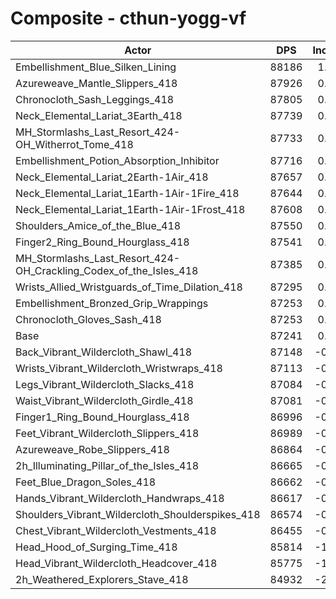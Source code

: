 # Composite - cthun-yogg-vf
| Actor | DPS | Increase |
|---|:---:|:---:|
|Embellishment_Blue_Silken_Lining|88186|1.08%|
|Azureweave_Mantle_Slippers_418|87926|0.79%|
|Chronocloth_Sash_Leggings_418|87805|0.65%|
|Neck_Elemental_Lariat_3Earth_418|87739|0.57%|
|MH_Stormlashs_Last_Resort_424-OH_Witherrot_Tome_418|87733|0.56%|
|Embellishment_Potion_Absorption_Inhibitor|87716|0.54%|
|Neck_Elemental_Lariat_2Earth-1Air_418|87657|0.48%|
|Neck_Elemental_Lariat_1Earth-1Air-1Fire_418|87644|0.46%|
|Neck_Elemental_Lariat_1Earth-1Air-1Frost_418|87608|0.42%|
|Shoulders_Amice_of_the_Blue_418|87550|0.35%|
|Finger2_Ring_Bound_Hourglass_418|87541|0.34%|
|MH_Stormlashs_Last_Resort_424-OH_Crackling_Codex_of_the_Isles_418|87385|0.16%|
|Wrists_Allied_Wristguards_of_Time_Dilation_418|87295|0.06%|
|Embellishment_Bronzed_Grip_Wrappings|87253|0.01%|
|Chronocloth_Gloves_Sash_418|87253|0.01%|
|Base|87241|0.00%|
|Back_Vibrant_Wildercloth_Shawl_418|87148|-0.11%|
|Wrists_Vibrant_Wildercloth_Wristwraps_418|87113|-0.15%|
|Legs_Vibrant_Wildercloth_Slacks_418|87084|-0.18%|
|Waist_Vibrant_Wildercloth_Girdle_418|87081|-0.18%|
|Finger1_Ring_Bound_Hourglass_418|86996|-0.28%|
|Feet_Vibrant_Wildercloth_Slippers_418|86989|-0.29%|
|Azureweave_Robe_Slippers_418|86864|-0.43%|
|2h_Illuminating_Pillar_of_the_Isles_418|86665|-0.66%|
|Feet_Blue_Dragon_Soles_418|86662|-0.66%|
|Hands_Vibrant_Wildercloth_Handwraps_418|86617|-0.72%|
|Shoulders_Vibrant_Wildercloth_Shoulderspikes_418|86574|-0.76%|
|Chest_Vibrant_Wildercloth_Vestments_418|86455|-0.90%|
|Head_Hood_of_Surging_Time_418|85814|-1.64%|
|Head_Vibrant_Wildercloth_Headcover_418|85775|-1.68%|
|2h_Weathered_Explorers_Stave_418|84932|-2.65%|
